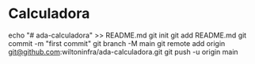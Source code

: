 # Calculadora

echo "# ada-calculadora" >> README.md
git init
git add README.md
git commit -m "first commit"
git branch -M main
git remote add origin git@github.com:wiltoninfra/ada-calculadora.git
git push -u origin main